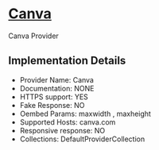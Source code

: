 # [Canva](https://canva.com)

Canva Provider

## Implementation Details

- Provider
Name: Canva
- Documentation: NONE
- HTTPS support: YES
- Fake Response: NO
- Oembed Params: maxwidth , maxheight
- Supported Hosts: canva.com
- Responsive response: NO
- Collections: DefaultProviderCollection


